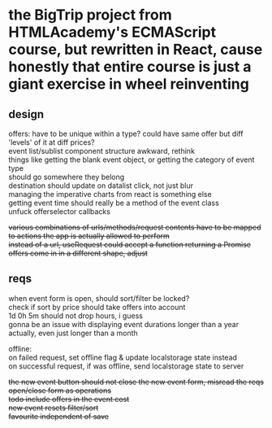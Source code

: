 # the BigTrip project from HTMLAcademy's ECMAScript course, but rewritten in React, cause honestly that entire course is just a giant exercise in wheel reinventing

## design

offers: have to be unique within a type? could have same offer but diff 'levels' of it at diff prices?  
event list/sublist component structure awkward, rethink  
things like getting the blank event object, or getting the category of event type  
should go somewhere they belong  
destination should update on datalist click, not just blur  
managing the imperative charts from react is something else  
getting event time should really be a method of the event class  
unfuck offerselector callbacks

~~various combinations of urls/methods/request contents have to be mapped to actions the app is actually allowed to perform~~  
~~instead of a url, useRequest could accept a function returning a Promise~~  
~~offers come in in a different shape, adjust~~

## reqs

when event form is open, should sort/filter be locked?  
check if sort by price should take offers into account  
1d 0h 5m should not drop hours, i guess  
gonna be an issue with displaying event durations longer than a year  
actually, even just longer than a month

offline:  
on failed request, set offline flag & update localstorage state instead  
on successful request, if was offline, send localstorage state to server

~~the new event button should not close the new event form, misread the reqs~~  
~~open/close form as operations~~  
~~todo include offers in the event cost~~  
~~new event resets filter/sort~~  
~~favourite independent of save~~
